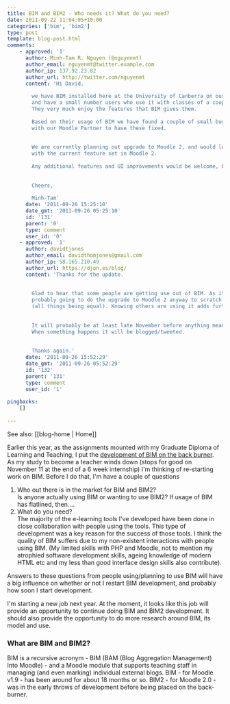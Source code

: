 ```yaml
---
title: BIM and BIM2 - Who needs it? What do you need?
date: 2011-09-22 11:04:05+10:00
categories: ['bim', 'bim2']
type: post
template: blog-post.html
comments:
    - approved: '1'
      author: Minh-Tam R. Nguyen (@nguyenmt)
      author_email: nguyenmt@twitter.example.com
      author_ip: 137.92.23.82
      author_url: http://twitter.com/nguyenmt
      content: 'Hi David,
    
        we have BIM installed here at the University of Canberra on our Moodle 1.9 instance
        and have a small number users who use it with classes of a couple of hundred students.
        They very much enjoy the features that BIM gives them.
    
        Based on their usage of BIM we have found a couple of small bugs and have worked
        with our Moodle Partner to have these fixed.
    
    
        We are currently planning out upgrade to Moodle 2, and would love it if BIM worked
        with the current feature set in Moodle 2.
    
        Any additional features and UI improvements would be welcome, but not essential.
    
    
        Cheers,
    
        Minh-Tam'
      date: '2011-09-26 15:25:10'
      date_gmt: '2011-09-26 05:25:10'
      id: '131'
      parent: '0'
      type: comment
      user_id: '0'
    - approved: '1'
      author: davidtjones
      author_email: davidthomjones@gmail.com
      author_ip: 58.165.210.49
      author_url: https://djon.es/blog/
      content: 'Thanks for the update.
    
    
        Glad to hear that some people are getting use out of BIM. As it stands, I was
        probably going to do the upgrade to Moodle 2 anyway to scratch some personal itches
        (all things being equal). Knowing others are using it adds further motivation.
    
    
        It will probably be at least late November before anything meaningful happens.
        When something happens it will be blogged/tweeted.
    
    
        Thanks again.'
      date: '2011-09-26 15:52:29'
      date_gmt: '2011-09-26 05:52:29'
      id: '132'
      parent: '131'
      type: comment
      user_id: '1'
    
pingbacks:
    []
    
---
```


See also: [[blog-home | Home]]

Earlier this year, as the assignments mounted with my Graduate Diploma of Learning and Teaching, I put the [development of BIM on the back burner](/blog2/2011/04/07/bim-on-the-back-burner/). As my study to become a teacher winds down (stops for good on November 11 at the end of a 6 week internship) I'm thinking of re-starting work on BIM. Before I do that, I'm have a couple of questions

1. Who out there is in the market for BIM and BIM2?  
    Is anyone actually using BIM or wanting to use BIM2? If usage of BIM has flatlined, then....
2. What do you need?  
    The majority of the e-learning tools I've developed have been done in close collaboration with people using the tools. This type of development was a key reason for the success of those tools. I think the quality of BIM suffers due to my non-existent interactions with people using BIM. (My limited skills with PHP and Moodle, not to mention my atrophied software development skills, ageing knowledge of modern HTML etc and my less than good interface design skills also contribute).

Answers to these questions from people using/planning to use BIM will have a big influence on whether or not I restart BIM development, and probably how soon I start development.

I'm starting a new job next year. At the moment, it looks like this job will provide an opportunity to continue doing BIM and BIM2 development. It should also provide the opportunity to do more research around BIM, its model and use.

### What are BIM and BIM2?

BIM is a recursive acronym - BIM (BAM (Blog Aggregation Management) Into Moodle) - and a Moodle module that supports teaching staff in managing (and even marking) individual external blogs. BIM - for Moodle v1.9 - has been around for about 18 months or so. BIM2 - for Moodle 2.0 - was in the early throws of development before being placed on the back-burner.